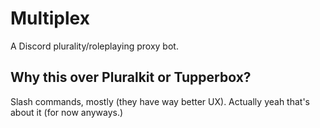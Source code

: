 # Multiplex
A Discord plurality/roleplaying proxy bot.

## Why this over Pluralkit or Tupperbox?
Slash commands, mostly (they have way better UX). Actually yeah that's about it (for now anyways.)